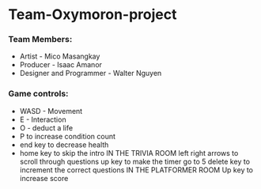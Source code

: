 # Team-Oxymoron-project

### Team Members:
* Artist - Mico Masangkay
* Producer - Isaac Amanor
* Designer and Programmer - Walter Nguyen

### Game controls:
* WASD - Movement
* E - Interaction
* O - deduct a life 
* P to increase condition count
* end key to decrease health
* home key to skip the intro
IN THE TRIVIA ROOM
left right arrows to scroll through questions
up key to make the timer go to 5
delete key to increment the correct questions
IN THE PLATFORMER ROOM
Up key to increase score
